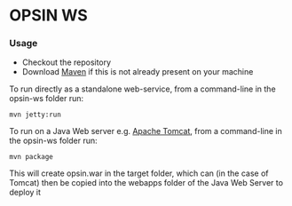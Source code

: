 # OPSIN WS

### Usage
* Checkout the repository
* Download [Maven](https://maven.apache.org/) if this is not already present on your machine


To run directly as a standalone web-service, from a command-line in the opsin-ws folder run:
```
mvn jetty:run
```

To run on a Java Web server e.g. [Apache Tomcat](https://tomcat.apache.org/), from a command-line in the opsin-ws folder run:
```
mvn package
```
This will create opsin.war in the target folder, which can (in the case of Tomcat) then be copied into the webapps folder of the Java Web Server to deploy it